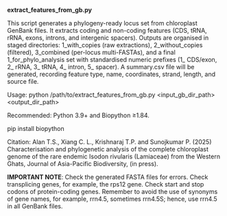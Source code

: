 **extract_features_from_gb.py**

This script generates a phylogeny-ready locus set from chloroplast GenBank files. It extracts coding and non-coding features (CDS, tRNA, rRNA, exons, introns, and intergenic spacers). Outputs are organised in staged directories: 1_with_copies (raw extractions), 2_without_copies (filtered), 3_combined (per-locus multi-FASTAs), and a final 1_for_phylo_analysis set with standardised numeric prefixes (1_ CDS/exon, 2_ rRNA, 3_ tRNA, 4_ intron, 5_ spacer). A summary.csv file will be generated, recording feature type, name, coordinates, strand, length, and source file.

Usage: python /path/to/extract_features_from_gb.py <input_gb_dir_path> <output_dir_path>

Recommended: Python 3.9+ and Biopython ≥1.84.

pip install biopython

Citation: Alan T.S., Xiang C. L., Krishnaraj T.P. and Sunojkumar P. (2025) Characterisation and phylogenetic analysis of the complete chloroplast genome of the rare endemic Isodon rivularis (Lamiaceae) from the Western Ghats, Journal of Asia-Pacific Biodiversity, (in press).

**IMPORTANT NOTE**: Check the generated FASTA files for errors. Check transplicing genes, for example, the rps12 gene. Check start and stop codons of protein-coding genes. Remember to avoid the use of synonyms of gene names, for example, rrn4.5, sometimes rrn4.5S; hence, use rrn4.5 in all GenBank files.
